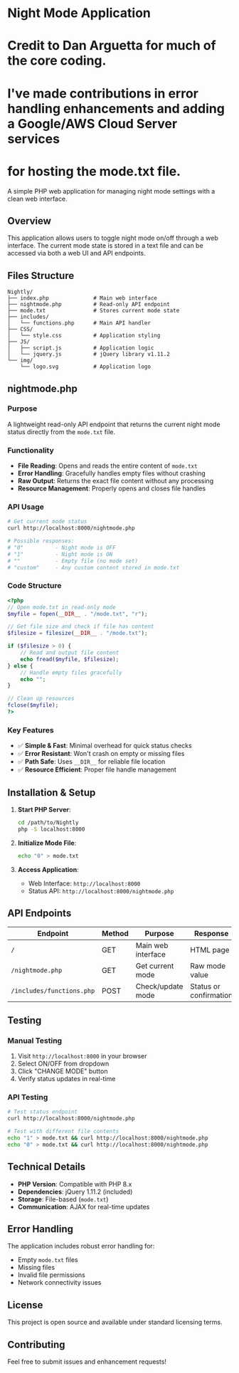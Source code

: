 # Night Mode Application
# Credit to Dan Arguetta for much of the core coding.
# I've made contributions in error handling enhancements and adding a Google/AWS Cloud Server services
# for hosting the mode.txt file.
A simple PHP web application for managing night mode settings with a clean web interface.

## Overview

This application allows users to toggle night mode on/off through a web interface. The current mode state is stored in a text file and can be accessed via both a web UI and API endpoints.

## Files Structure

```
Nightly/
├── index.php              # Main web interface
├── nightmode.php          # Read-only API endpoint
├── mode.txt               # Stores current mode state
├── includes/
│   └── functions.php      # Main API handler
├── CSS/
│   └── style.css          # Application styling
├── JS/
│   ├── script.js          # Application logic
│   └── jquery.js          # jQuery library v1.11.2
└── img/
    └── logo.svg           # Application logo
```

## nightmode.php

### Purpose
A lightweight read-only API endpoint that returns the current night mode status directly from the `mode.txt` file.

### Functionality
- **File Reading**: Opens and reads the entire content of `mode.txt`
- **Error Handling**: Gracefully handles empty files without crashing
- **Raw Output**: Returns the exact file content without any processing
- **Resource Management**: Properly opens and closes file handles

### API Usage

```bash
# Get current mode status
curl http://localhost:8000/nightmode.php

# Possible responses:
# "0"          - Night mode is OFF
# "1"          - Night mode is ON  
# ""           - Empty file (no mode set)
# "custom"     - Any custom content stored in mode.txt
```

### Code Structure

```php
<?php
// Open mode.txt in read-only mode
$myfile = fopen(__DIR__ . "/mode.txt", "r");

// Get file size and check if file has content
$filesize = filesize(__DIR__ . "/mode.txt");

if ($filesize > 0) {
    // Read and output file content
    echo fread($myfile, $filesize);
} else {
    // Handle empty files gracefully
    echo "";
}

// Clean up resources
fclose($myfile);
?>
```

### Key Features

- ✅ **Simple & Fast**: Minimal overhead for quick status checks
- ✅ **Error Resistant**: Won't crash on empty or missing files
- ✅ **Path Safe**: Uses `__DIR__` for reliable file location
- ✅ **Resource Efficient**: Proper file handle management

## Installation & Setup

1. **Start PHP Server**:
   ```bash
   cd /path/to/Nightly
   php -S localhost:8000
   ```

2. **Initialize Mode File**:
   ```bash
   echo "0" > mode.txt
   ```

3. **Access Application**:
   - Web Interface: `http://localhost:8000`
   - Status API: `http://localhost:8000/nightmode.php`

## API Endpoints

| Endpoint | Method | Purpose | Response |
|----------|--------|---------|----------|
| `/` | GET | Main web interface | HTML page |
| `/nightmode.php` | GET | Get current mode | Raw mode value |
| `/includes/functions.php` | POST | Check/update mode | Status or confirmation |

## Testing

### Manual Testing
1. Visit `http://localhost:8000` in your browser
2. Select ON/OFF from dropdown
3. Click "CHANGE MODE" button
4. Verify status updates in real-time

### API Testing
```bash
# Test status endpoint
curl http://localhost:8000/nightmode.php

# Test with different file contents
echo "1" > mode.txt && curl http://localhost:8000/nightmode.php
echo "0" > mode.txt && curl http://localhost:8000/nightmode.php
```

## Technical Details

- **PHP Version**: Compatible with PHP 8.x
- **Dependencies**: jQuery 1.11.2 (included)
- **Storage**: File-based (`mode.txt`)
- **Communication**: AJAX for real-time updates

## Error Handling

The application includes robust error handling for:
- Empty `mode.txt` files
- Missing files
- Invalid file permissions
- Network connectivity issues

## License

This project is open source and available under standard licensing terms.

## Contributing

Feel free to submit issues and enhancement requests!
